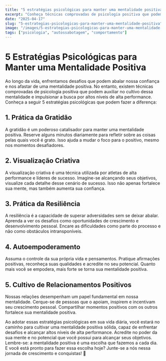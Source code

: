 ```yaml
---
title: "5 estratégias psicológicas para manter uma mentalidade positiva"
excerpt: "Conheça técnicas comprovadas de psicologia positiva que podem ajudar você a cultivar uma mentalidade positiva, enfrentar adversidades e alcançar níveis mas altos de alta performance."
date: "2025-04-17"
slug: "5-estrategias-psicologicas-para-manter-uma-mentalidade-positiva"
image: "/images/5-estrategias-psicologicas-para-manter-uma-mentalidade-positiva.jpeg"
tags: ["psicologia", "autossabotagem", "comportamento"]
---
```


# 5 Estratégias Psicológicas para Manter uma Mentalidade Positiva

Ao longo da vida, enfrentamos desafios que podem abalar nossa confiança e nos afastar de uma mentalidade positiva. No entanto, existem técnicas comprovadas de psicologia positiva que podem auxiliar no cultivo dessa mentalidade e impulsionar a busca por altos níveis de alta performance. Conheça a seguir 5 estratégias psicológicas que podem fazer a diferença:

## 1. Prática da Gratidão
A gratidão é um poderoso catalisador para manter uma mentalidade positiva. Reserve alguns minutos diariamente para refletir sobre as coisas pelas quais você é grato. Isso ajuda a mudar o foco para o positivo, mesmo nos momentos desafiadores.

## 2. Visualização Criativa
A visualização criativa é uma técnica utilizada por atletas de alta performance e líderes de sucesso. Imagine-se alcançando seus objetivos, visualize cada detalhe desse cenário de sucesso. Isso não apenas fortalece sua mente, mas também aumenta sua confiança.

## 3. Prática da Resiliência
A resiliência é a capacidade de superar adversidades sem se deixar abalar. Aprenda a ver os desafios como oportunidades de crescimento e desenvolvimento pessoal. Encare as dificuldades como parte do processo e não como obstáculos intransponíveis.

## 4. Autoempoderamento
Assuma o controle da sua própria vida e pensamentos. Pratique afirmações positivas, reconheça suas qualidades e acredite no seu potencial. Quanto mais você se empodera, mais forte se torna sua mentalidade positiva.

## 5. Cultivo de Relacionamentos Positivos
Nossas relações desempenham um papel fundamental em nossa mentalidade. Cerque-se de pessoas que o apoiam, inspirem e incentivam seu crescimento pessoal. Compartilhar momentos positivos com os outros fortalece sua mentalidade positiva.

Ao adotar essas estratégias psicológicas em sua vida diária, você estará no caminho para cultivar uma mentalidade positiva sólida, capaz de enfrentar desafios e alcançar altos níveis de alta performance. Acredite no poder da sua mente e no potencial que você possui para alcançar seus objetivos. Lembre-se: a mentalidade positiva é uma escolha que fazemos a cada dia. E você está pronto para fazer essa escolha hoje? Junte-se a nós nessa jornada de crescimento e conquistas! 🌟
